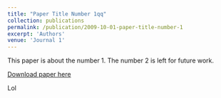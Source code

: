 ```yaml
---
title: "Paper Title Number 1qq"
collection: publications
permalink: /publication/2009-10-01-paper-title-number-1
excerpt: 'Authors'
venue: 'Journal 1'
---
```

This paper is about the number 1. The number 2 is left for future work.

[Download paper here](http://academicpages.github.io/files/paper1.pdf)

Lol
